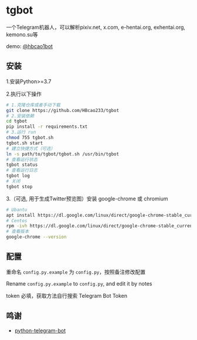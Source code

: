 # tgbot
一个Telegram机器人，可以解析pixiv.net, x.com, e-hentai.org, exhentai.org, kemono.su等

demo: [@hbcao1bot](https://t.me/hbcao1bot)

## 安装
1.安装Python>=3.7

2.执行以下操作

```bash
# 1.克隆仓库或者手动下载
git clone https://github.com/HBcao233/tgbot
# 2.安装依赖
cd tgbot
pip install -r requirements.txt
# 3.运行 run
chmod 755 tgbot.sh
tgbot.sh start
# 建立快捷方式（可选）
ln -s path/to/tgbot/tgbot.sh /usr/bin/tgbot
# 查看运行状态
tgbot status
# 查看运行日志
tgbot log
# 关闭
tgbot stop
```

3.（可选, 用于生成Twitter预览图）安装 google-chrome 或 chromium

```bash
# Ubantu
apt install https://dl.google.com/linux/direct/google-chrome-stable_current_amd64.deb
# Centos
rpm -ivh https://dl.google.com/linux/direct/google-chrome-stable_current_x86_64.rpm
# 查看版本
google-chrome --version
```


## 配置
重命名 `config.py.example` 为 `config.py`，按照备注修改配置

Rename `config.py.example` to `config.py`, and edit it by notes

token 必填，获取方法自行搜索 Telegram Bot Token


## 鸣谢
* [python-telegram-bot](https://github.com/python-telegram-bot/python-telegram-bot)
